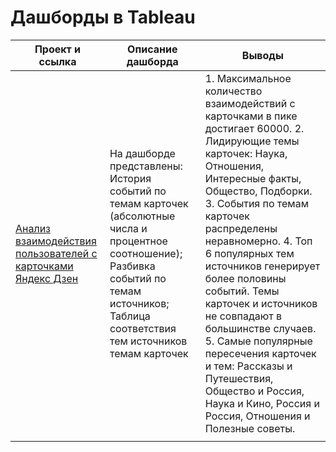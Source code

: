 # Дашборды в Tableau

| Проект и ссылка  | Описание дашборда | Выводы |
| ------------- | ------------- |------------- |
| [Анализ взаимодействия пользователей с карточками Яндекс Дзен](<https://public.tableau.com/app/profile/catherine.cat/viz/shared/BWT42WPPX>)  | На дашборде представлены: История событий по темам карточек (абсолютные числа и процентное соотношение); Разбивка событий по темам источников; Таблица соответствия тем источников темам карточек  |1. Максимальное количество взаимодействий с карточками в пике достигает 60000. 2. Лидирующие темы карточек: Наука, Отношения, Интересные факты, Общество, Подборки. 3. События по темам карточек распределены неравномерно. 4. Топ 6 популярных тем источников генерирует более половины событий. Темы карточек и источников не совпадают в большинстве случаев. 5. Самые популярные пересечения карточек и тем: Рассказы и Путешествия, Общество и Россия, Наука и Кино, Россия и Россия, Отношения и Полезные советы. |
|   |   |  |
